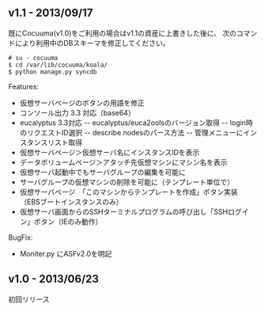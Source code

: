 ## v1.1 - 2013/09/17
既にCocuuma(v1.0)をご利用の場合はv1.1の資産に上書きした後に、
次のコマンドにより利用中のDBスキーマを修正してください。
```lang
# su - cocuuma
$ cd /var/lib/cocuuma/koala/
$ python manage.py syncdb
```

Features:
  - 仮想サーバページのボタンの用語を修正
  - コンソール出力 3.3 対応（base64）
  - eucalyptus 3.3対応
  -- eucalyptus/euca2oolsのバージョン取得
  -- login時のリクエストID選択
  -- describe nodesのパース方法
  -- 管理メニューにインスタンスリスト取得
  - 仮想サーバページ＞仮想サーバ名にインスタンスIDを表示
  - データボリュームページ＞アタッチ先仮想マシンにマシン名を表示
  - 仮想サーバ起動中でもサーバグループの編集を可能に
  - サーバグループの仮想マシンの削除を可能に（テンプレート単位で）
  - 仮想サーバページ　「このマシンからテンプレートを作成」ボタン実装（EBSブートインスタンスのみ）
  - 仮想サーバ画面からのSSHターミナルプログラムの呼び出し「SSHログイン」ボタン（IEのみ動作）

BugFix:
  - Moniter.py にASFv2.0を明記

## v1.0 - 2013/06/23
初回リリース
